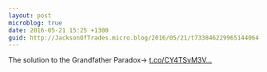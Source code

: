 ```yaml
---
layout: post
microblog: true
date: 2016-05-21 15:25 +1300
guid: http://JacksonOfTrades.micro.blog/2016/05/21/t733846229965144064.html
---
```

The solution to the Grandfather Paradox→ [t.co/CY4TSvM3V...](https://t.co/CY4TSvM3VX)
